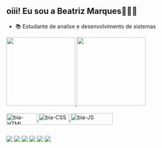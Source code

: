 ## oiii! Eu sou a Beatriz Marques🙋🏽‍♀️

- 📚 Estudante de analise e desenvolvimento de sistemas 
 <div>
  <a href="https://github.com/BiaM4">
  <img height="180em" src="https://github-readme-stats.vercel.app/api?username=BiaM4&show_icons=true&theme=tokyonight&include_all_commits=true&count_private=true"/>
  <img height="180em" src="https://github-readme-stats.vercel.app/api/top-langs/?username=BiaM4&layout=compact&langs_count=7&theme=tokyonight"/>
</div>
  <div style="display: inline_block"><br>
  <img align="center" alt="bia-HTML" height="30" width="80" src="https://img.shields.io/badge/HTML5-E34F26?style=for-the-badge&logo=html5&logoColor=white">
  <img align="center" alt="bia-CSS" height="30" width="80" src="https://img.shields.io/badge/CSS3-1572B6?style=for-the-badge&logo=css3&logoColor=white">
  <img align="center" alt="bia-JS" height="30" width="110" src="https://img.shields.io/badge/JavaScript-F7DF1E?style=for-the-badge&logo=javascript&logoColor=black">

  </div>
  
  ##
  
  <div> 
  <a href="https://www.youtube.com/channel/UCcNy6ZvoZ98269qkuqjq7JA" target="_blank"><img src="https://img.shields.io/badge/YouTube-FF0000?style=for-the-badge&logo=youtube&logoColor=white" target="_blank"></a>
  <a href="https://www.instagram.com/beatriz_.marques/" target="_blank"><img src="https://img.shields.io/badge/-Instagram-%23E4405F?style=for-the-badge&logo=instagram&logoColor=white" target="_blank"></a>
 	<a href="https://www.twitch.tv/ceeifadora" target="_blank"><img src="https://img.shields.io/badge/Twitch-9146FF?style=for-the-badge&logo=twitch&logoColor=white" target="_blank"></a>
 <a href="https://discord.com/channels/847582901708652624" target="_blank"><img src="https://img.shields.io/badge/Discord-7289DA?style=for-the-badge&logo=discord&logoColor=white" target="_blank"></a>  
  <a href = "mailto:bialebru12@gmail.com"><img src="https://img.shields.io/badge/-Gmail-%23333?style=for-the-badge&logo=gmail&logoColor=white" target="_blank"></a>
  <a href="https://www.linkedin.com/in/beatriz-santos-marques-817138206/" target="_blank"><img src="https://img.shields.io/badge/-LinkedIn-%230077B5?style=for-the-badge&logo=linkedin&logoColor=white" target="_blank"></a> 

 </div>
